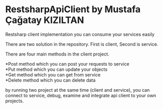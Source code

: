 # RestsharpApiClient by Mustafa Çağatay KIZILTAN

Restsharp client implementation you can consume your services easily

There are two solution in the repository. First is client, Second is service.

There are four main methods in the client project.

*Post method which you can post your requests to service<br/>
*Put method which you can update your objects<br/>
*Get method which you can get from service<br/>
*Delete method which you can delete data<br/>

by running two project at the same time (client and service), you can connect to service, debug, examine and integrate api client to your own projects.

